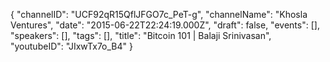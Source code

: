 {
    "channelID": "UCF92qR15QflJFGO7c_PeT-g",
    "channelName": "Khosla Ventures",
    "date": "2015-06-22T22:24:19.000Z",
    "draft": false,
    "events": [],
    "speakers": [],
    "tags": [],
    "title": "Bitcoin 101 | Balaji Srinivasan",
    "youtubeID": "JIxwTx7o_B4"
}